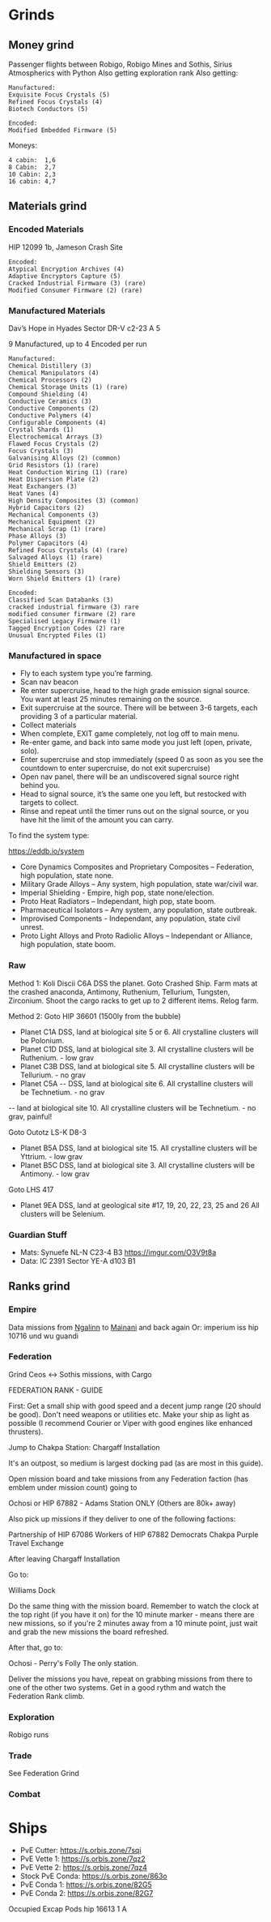 # Grinds
## Money grind
Passenger flights between Robigo, Robigo Mines and Sothis, Sirius Atmospherics with Python
Also getting exploration rank
Also getting:

    Manufactured:
    Exquisite Focus Crystals (5)
    Refined Focus Crystals (4)
    Biotech Conductors (5)

    Encoded:
    Modified Embedded Firmware (5)

Moneys:

    4 cabin:  1,6
    8 Cabin:  2,7
    10 Cabin: 2,3
    16 cabin: 4,7

## Materials grind
### Encoded Materials
HIP 12099 1b, Jameson Crash Site

    Encoded:
    Atypical Encryption Archives (4)	
    Adaptive Encryptors Capture (5)	
    Cracked Industrial Firmware (3) (rare)
    Modified Consumer Firmware (2) (rare)

### Manufactured Materials
Dav’s Hope in Hyades Sector DR-V c2-23 A 5

9 Manufactured, up to 4 Encoded per run

    Manufactured:
    Chemical Distillery (3)  
    Chemical Manipulators (4)  
    Chemical Processors (2)  
    Chemical Storage Units (1) (rare) 
    Compound Shielding (4)  
    Conductive Ceramics (3)  
    Conductive Components (2)  
    Conductive Polymers (4)  
    Configurable Components (4)  
    Crystal Shards (1)  
    Electrochemical Arrays (3)  
    Flawed Focus Crystals (2)  
    Focus Crystals (3)  
    Galvanising Alloys (2) (common) 
    Grid Resistors (1) (rare) 
    Heat Conduction Wiring (1) (rare) 
    Heat Dispersion Plate (2)  
    Heat Exchangers (3)  
    Heat Vanes (4)  
    High Density Composites (3) (common) 
    Hybrid Capacitors (2)  
    Mechanical Components (3)  
    Mechanical Equipment (2)  
    Mechanical Scrap (1) (rare) 
    Phase Alloys (3)  
    Polymer Capacitors (4)  
    Refined Focus Crystals (4) (rare) 
    Salvaged Alloys (1) (rare) 
    Shield Emitters (2)  
    Shielding Sensors (3)  
    Worn Shield Emitters (1) (rare) 
    
    Encoded:
    Classified Scan Databanks (3)
    cracked industrial firmware (3) rare
    modified consumer firmware (2) rare
    Specialised Legacy Firmware (1)
    Tagged Encryption Codes (2) rare
    Unusual Encrypted Files (1)

### Manufactured in space

- Fly to each system type you’re farming.
- Scan nav beacon
- Re enter supercruise, head to the high grade emission signal source. You want at least 25 minutes remaining on the source.
- Exit supercruise at the source. There will be between 3-6 targets, each providing 3 of a particular material.
- Collect materials
- When complete, EXIT game completely, not log off to main menu.
- Re-enter game, and back into same mode you just left (open, private, solo).
- Enter supercruise and stop immediately (speed 0 as soon as you see the countdown to enter supercruise, do not exit supercruise)
- Open nav panel, there will be an undiscovered signal source right behind you.
- Head to signal source, it’s the same one you left, but restocked with targets to collect.
- Rinse and repeat until the timer runs out on the signal source, or you have hit the limit of the amount you can carry.

To find the system type:

https://eddb.io/system

- Core Dynamics Composites and Proprietary Composites – Federation, high population, state none.
- Military Grade Alloys – Any system, high population, state war/civil war.
- Imperial Shielding - Empire, high pop, state none/election.
- Proto Heat Radiators – Independant, high pop, state boom.
- Pharmaceutical Isolators – Any system, any population, state outbreak.
- Improvised Components - Independant, any population, state civil unrest.
- Proto Light Alloys and Proto Radiolic Alloys – Independant or Alliance, high population, state boom.

### Raw

Method 1:
Koli Discii C6A
DSS the planet.
Goto Crashed Ship.
Farm mats at the crashed anaconda, Antimony, Ruthenium, Tellurium, Tungsten, Zirconium. Shoot the cargo racks to get up to 2 different items.
Relog farm.

Method 2:
Goto HIP 36601 (1500ly from the bubble)
- Planet C1A
DSS, land at biological site 5 or 6.
All crystalline clusters will be Polonium.
- Planet C1D
DSS, land at biological site 3.
All crystalline clusters will be Ruthenium. - low grav
- Planet C3B
DSS, land at biological site 5.
All crystalline clusters will be Tellurium. - no grav
- Planet C5A
-- DSS, land at biological site 6.
All crystalline clusters will be Technetium. - no grav

-- land at biological site 10.
All crystalline clusters will be Technetium. - no grav, painful!

Goto Outotz LS-K D8-3
- Planet B5A
DSS, land at biological site 15.
All crystalline clusters will be Yttrium. - low grav
- Planet B5C
DSS, land at biological site 3.
All crystalline clusters will be Antimony. - low grav

Goto LHS 417
- Planet 9EA
DSS, land at geological site #17, 19, 20, 22, 23, 25 and 26
All clusters will be Selenium.

### Guardian Stuff
- Mats: Synuefe NL-N C23-4 B3 https://imgur.com/O3V9t8a
- Data: IC 2391 Sector YE-A d103 B1

## Ranks grind
### Empire
Data missions from [Ngalinn](https://inara.cz/galaxy-station/37051/) to [Mainani](https://inara.cz/galaxy-station/35821/) and back again
Or: imperium iss hip 10716 und wu guandi

### Federation
Grind Ceos <-> Sothis missions, with Cargo

FEDERATION RANK - GUIDE <OCHOSI TRIANGLE>

First: Get a small ship with good speed and a decent jump range (20 should be good).  Don't need weapons or utilities etc.  Make your ship as light as possible (I recommend Courier or Viper with good engines like enhanced thrusters).

Jump to Chakpa Station: Chargaff Installation

It's an outpost, so medium is largest docking pad (as are most in this guide).

Open mission board and take missions from any Federation faction (has emblem under mission count) going to 

Ochosi 
or 
HIP 67882 - Adams Station ONLY (Others are 80k+ away)

Also pick up missions if they deliver to one of the following factions:

Partnership of HIP 67086
Workers of HIP 67882 Democrats
Chakpa Purple Travel Exchange

After leaving Chargaff Installation 

Go to:

Williams Dock

Do the same thing with the mission board.  Remember to watch the clock at the top right (if you have it on) for the 10 minute marker -  means there are new missions, so if you're 2 minutes away from a 10 minute point, just wait and grab the new missions the board refreshed.

After that, go to:

Ochosi - Perry's Folly The only station.

Deliver the missions you have, repeat on grabbing missions from there to one of the other two systems.  Get in a good rythm and watch the Federation Rank climb.

### Exploration
Robigo runs

### Trade

See Federation Grind

### Combat

# Ships

- PvE Cutter: https://s.orbis.zone/7sqi
- PvE Vette 1: https://s.orbis.zone/7qz2
- PvE Vette 2: https://s.orbis.zone/7qz4
- Stock PvE Conda: https://s.orbis.zone/863o
- PvE Conda 1: https://s.orbis.zone/82G5
- PvE Conda 2: https://s.orbis.zone/82G7

Occupied Excap Pods
hip 16613 1 A
